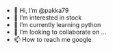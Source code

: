 - 👋 Hi, I’m @pakka79
- 👀 I’m interested in stock
- 🌱 I’m currently learning python
- 💞️ I’m looking to collaborate on ...
- 📫 How to reach me google

<!---
pakka79/pakka79 is a ✨ special ✨ repository because its `README.md` (this file) appears on your GitHub profile.
You can click the Preview link to take a look at your changes.
--->
